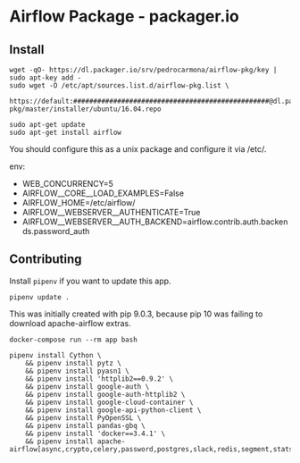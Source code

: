 # Airflow Package - packager.io

## Install

```
wget -qO- https://dl.packager.io/srv/pedrocarmona/airflow-pkg/key | sudo apt-key add -
sudo wget -O /etc/apt/sources.list.d/airflow-pkg.list \
  https://default:#################################################@dl.packager.io/srv/pedrocarmona/airflow-pkg/master/installer/ubuntu/16.04.repo

sudo apt-get update
sudo apt-get install airflow
```

You should configure this as a unix package and configure it via /etc/.

env:
  - WEB_CONCURRENCY=5
  - AIRFLOW__CORE__LOAD_EXAMPLES=False
  - AIRFLOW_HOME=/etc/airflow/
  - AIRFLOW__WEBSERVER__AUTHENTICATE=True
  - AIRFLOW__WEBSERVER__AUTH_BACKEND=airflow.contrib.auth.backends.password_auth


## Contributing

Install `pipenv` if you want to update this app.

```
pipenv update .
```

This was initially created with pip 9.0.3, because pip 10 was failing to download apache-airflow extras.

```
docker-compose run --rm app bash

pipenv install Cython \
    && pipenv install pytz \
    && pipenv install pyasn1 \
    && pipenv install 'httplib2==0.9.2' \
    && pipenv install google-auth \
    && pipenv install google-auth-httplib2 \
    && pipenv install google-cloud-container \
    && pipenv install google-api-python-client \
    && pipenv install PyOpenSSL \
    && pipenv install pandas-gbq \
    && pipenv install 'docker==3.4.1' \
    && pipenv install apache-airflow[async,crypto,celery,password,postgres,slack,redis,segment,statsd,docker,mysql]==1.9.0

```
